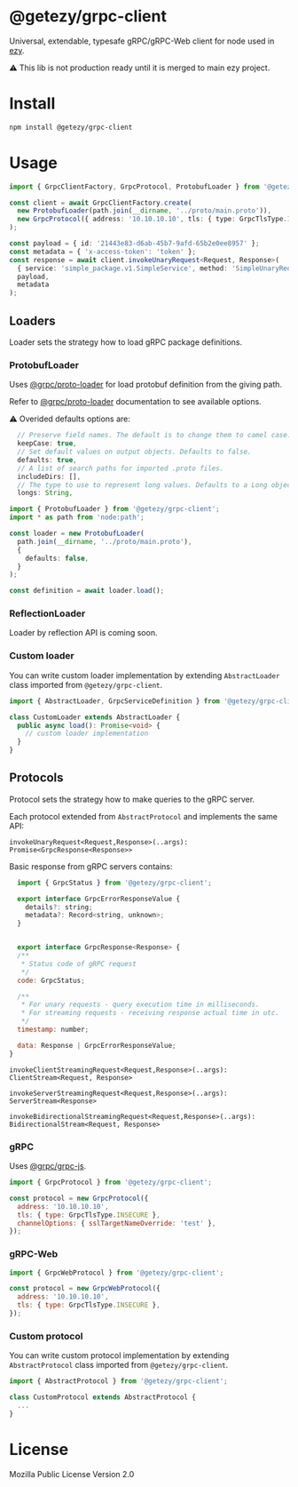 # @getezy/grpc-client

Universal, extendable, typesafe gRPC/gRPC-Web client for node used in [ezy](https://github.com/getezy/ezy).

⚠️ This lib is not production ready until it is merged to main ezy project.

# Install

```bash
npm install @getezy/grpc-client
```

# Usage

```ts
import { GrpcClientFactory, GrpcProtocol, ProtobufLoader } from '@getezy/grpc-client';

const client = await GrpcClientFactory.create(
  new ProtobufLoader(path.join(__dirname, '../proto/main.proto')),
  new GrpcProtocol({ address: '10.10.10.10', tls: { type: GrpcTlsType.INSECURE } })
);

const payload = { id: '21443e83-d6ab-45b7-9afd-65b2e0ee8957' };
const metadata = { 'x-access-token': 'token' };
const response = await client.invokeUnaryRequest<Request, Response>(
  { service: 'simple_package.v1.SimpleService', method: 'SimpleUnaryRequest' },
  payload,
  metadata
);
```

## Loaders

Loader sets the strategy how to load gRPC package definitions.

### ProtobufLoader

Uses [@grpc/proto-loader](https://www.npmjs.com/package/@grpc/proto-loader) for load protobuf definition from the giving path.

Refer to [@grpc/proto-loader](https://www.npmjs.com/package/@grpc/proto-loader) documentation to see available options.

⚠️ Overided defaults options are:
```js
  // Preserve field names. The default is to change them to camel case.
  keepCase: true,
  // Set default values on output objects. Defaults to false.
  defaults: true,
  // A list of search paths for imported .proto files.
  includeDirs: [],
  // The type to use to represent long values. Defaults to a Long object type.
  longs: String,
```

```ts
import { ProtobufLoader } from '@getezy/grpc-client';
import * as path from 'node:path';

const loader = new ProtobufLoader(
  path.join(__dirname, '../proto/main.proto'),
  {
    defaults: false,
  }
);

const definition = await loader.load();
```

### ReflectionLoader

Loader by reflection API is coming soon.

### Custom loader

You can write custom loader implementation by extending `AbstractLoader` class imported from `@getezy/grpc-client`.

```ts
import { AbstractLoader, GrpcServiceDefinition } from '@getezy/grpc-client';

class CustomLoader extends AbstractLoader {
  public async load(): Promise<void> {
    // custom loader implementation
  }
}
```

## Protocols

Protocol sets the strategy how to make queries to the gRPC server.

Each protocol extended from `AbstractProtocol` and implements the same API:

`invokeUnaryRequest<Request,Response>(..args): Promise<GrpcResponse<Response>>`

Basic response from gRPC servers contains:
```js
  import { GrpcStatus } from '@getezy/grpc-client';

  export interface GrpcErrorResponseValue {
    details?: string;
    metadata?: Record<string, unknown>;
  }


  export interface GrpcResponse<Response> {
  /**
   * Status code of gRPC request
   */
  code: GrpcStatus;

  /**
   * For unary requests - query execution time in milliseconds.
   * For streaming requests - receiving response actual time in utc.
   */
  timestamp: number;

  data: Response | GrpcErrorResponseValue;
}
```

`invokeClientStreamingRequest<Request,Response>(..args): ClientStream<Request, Response>`

`invokeServerStreamingRequest<Request,Response>(..args): ServerStream<Response>`

`invokeBidirectionalStreamingRequest<Request,Response>(..args): BidirectionalStream<Request, Response>`

### gRPC
Uses [@grpc/grpc-js](https://www.npmjs.com/package/@grpc/grpc-js).

```js
import { GrpcProtocol } from '@getezy/grpc-client';

const protocol = new GrpcProtocol({
  address: '10.10.10.10',
  tls: { type: GrpcTlsType.INSECURE },
  channelOptions: { sslTargetNameOverride: 'test' },
});
```

### gRPC-Web

```js
import { GrpcWebProtocol } from '@getezy/grpc-client';

const protocol = new GrpcWebProtocol({
  address: '10.10.10.10',
  tls: { type: GrpcTlsType.INSECURE },
});
```

### Custom protocol

You can write custom protocol implementation by extending `AbstractProtocol` class imported from `@getezy/grpc-client`.

```ts
import { AbstractProtocol } from '@getezy/grpc-client';

class CustomProtocol extends AbstractProtocol {
  ...
}
```

# License
Mozilla Public License Version 2.0
